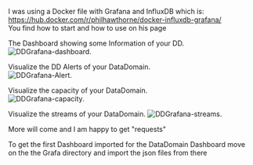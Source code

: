 I was using a Docker file with Grafana and InfluxDB which is:  
https://hub.docker.com/r/philhawthorne/docker-influxdb-grafana/  
You find how to start and how to use on his page


The Dashboard showing some Information of your DD. 
![DDGrafana-dashboard](https://user-images.githubusercontent.com/17120076/116391028-f5210800-a81e-11eb-923c-2f649867e92e.gif). 

Visualize the DD Alerts of your DataDomain.   
![DDGrafana-Alert](https://user-images.githubusercontent.com/17120076/116391246-32859580-a81f-11eb-8d0f-ca799d2c55ca.gif). 

Visualize the capacity of your DataDomain.  
![DDGrafana-capacity](https://user-images.githubusercontent.com/17120076/116391358-5943cc00-a81f-11eb-8bc3-5bd4878a1625.gif). 

Visualize the streams of your DataDomain.
![DDGrafana-streams](https://user-images.githubusercontent.com/17120076/116391517-8e501e80-a81f-11eb-8448-87a9550fe646.gif).    

More will come and I am happy to get "requests"


To get the first Dashboard imported for the DataDomain Dashboard move on the the Grafa directory and import the json files from there


